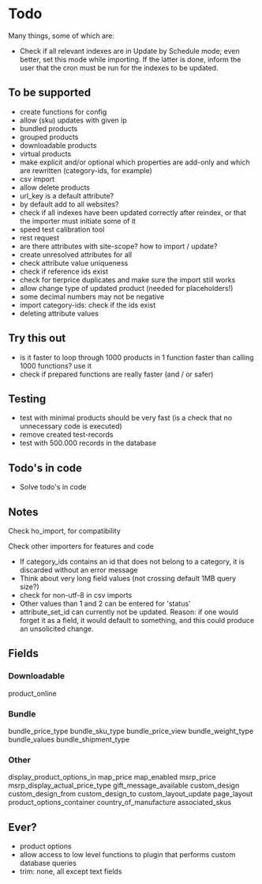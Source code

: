 # Todo

Many things, some of which are:

* Check if all relevant indexes are in Update by Schedule mode; even better, set this mode while importing. If the latter is done, inform the user that the cron must be run for the indexes to be updated.

## To be supported

* create functions for config
* allow (sku) updates with given ip
* bundled products
* grouped products
* downloadable products
* virtual products
* make explicit and/or optional which properties are add-only and which are rewritten (category-ids, for example)
* csv import
* allow delete products
* url_key is a default attribute?
* by default add to all websites?
* check if all indexes have been updated correctly after reindex, or that the importer must initiate some of it
* speed test calibration tool
* rest request
* are there attributes with site-scope? how to import / update?
* create unresolved attributes for all
* check attribute value uniqueness
* check if reference ids exist
* check for tierprice duplicates and make sure the import still works
* allow change type of updated product (needed for placeholders!)
* some decimal numbers may not be negative
* import category-ids: check if the ids exist
* deleting attribute values

## Try this out

* is it faster to loop through 1000 products in 1 function faster than calling 1000 functions? use it
* check if prepared functions are really faster (and / or safer)

## Testing

- test with minimal products should be very fast (is a check that no unnecessary code is executed)
- remove created test-records
- test with 500.000 records in the database

## Todo's in code

* Solve todo's in code

## Notes

Check ho_import, for compatibility

Check other importers for features and code

* If category_ids contains an id that does not belong to a category, it is discarded without an error message
* Think about very long field values (not crossing default 1MB query size?)
* check for non-utf-8 in csv imports
* Other values than 1 and 2 can be entered for 'status'
* attribute_set_id can currently not be updated. Reason: if one would forget it as a field, it would default to something, and this could produce an unsolicited change.

## Fields

### Downloadable

product_online

### Bundle

bundle_price_type
bundle_sku_type
bundle_price_view
bundle_weight_type
bundle_values
bundle_shipment_type

### Other

display_product_options_in
map_price
map_enabled
msrp_price
msrp_display_actual_price_type
gift_message_available
custom_design
custom_design_from
custom_design_to
custom_layout_update
page_layout
product_options_container
country_of_manufacture
associated_skus

## Ever?

* product options
* allow access to low level functions to plugin that performs custom database queries
* trim: none, all except text fields
